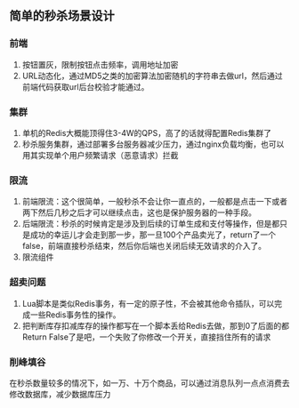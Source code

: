 ## 简单的秒杀场景设计
### 前端
1. 按钮置灰，限制按钮点击频率，调用地址加密
2. URL动态化，通过MD5之类的加密算法加密随机的字符串去做url，然后通过前端代码获取url后台校验才能通过。
### 集群
1. 单机的Redis大概能顶得住3-4W的QPS，高了的话就得配置Redis集群了
2. 秒杀服务集群，通过部署多台服务器减少压力，通过nginx负载均衡，也可以用其实现单个用户频繁请求（恶意请求）拦截
### 限流
1. 前端限流：这个很简单，一般秒杀不会让你一直点的，一般都是点击一下或者两下然后几秒之后才可以继续点击，这也是保护服务器的一种手段。
2. 后端限流：秒杀的时候肯定是涉及到后续的订单生成和支付等操作，但是都只是成功的幸运儿才会走到那一步，那一旦100个产品卖光了，return了一个false，前端直接秒杀结束，然后你后端也关闭后续无效请求的介入了。
3. 限流组件
### 超卖问题
1. Lua脚本是类似Redis事务，有一定的原子性，不会被其他命令插队，可以完成一些Redis事务性的操作。
2. 把判断库存扣减库存的操作都写在一个脚本丢给Redis去做，那到0了后面的都Return False了是吧，一个失败了你修改一个开关，直接挡住所有的请求
### 削峰填谷
在秒杀数量较多的情况下，如一万、十万个商品，可以通过消息队列一点点消费去修改数据库，减少数据库压力
